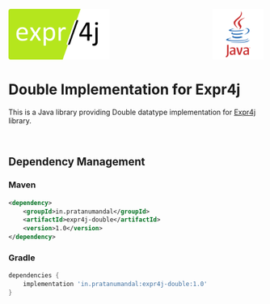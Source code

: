<p>
    <img src="https://raw.githubusercontent.com/expr4j/expr4j/main/images/expr4j-rounded.png" height="100px">
    <img src="https://raw.githubusercontent.com/expr4j/expr4j/main/images/java.png" height="100px" align="right">
</p>

# Double Implementation for Expr4j
This is a Java library providing Double datatype implementation for [Expr4j](https://github.com/expr4j/expr4j) library.

<br/>

## Dependency Management

### Maven
```xml
<dependency>
    <groupId>in.pratanumandal</groupId>
    <artifactId>expr4j-double</artifactId>
    <version>1.0</version>
</dependency>
```

### Gradle
```gradle
dependencies {
    implementation 'in.pratanumandal:expr4j-double:1.0'
}
```
